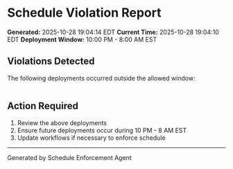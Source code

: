 # Schedule Violation Report

**Generated:** 2025-10-28 19:04:14 EDT
**Current Time:** 2025-10-28 19:04:10 EDT
**Deployment Window:** 10:00 PM - 8:00 AM EST

## Violations Detected

The following deployments occurred outside the allowed window:

```

```

## Action Required

1. Review the above deployments
2. Ensure future deployments occur during 10 PM - 8 AM EST
3. Update workflows if necessary to enforce schedule

---

Generated by Schedule Enforcement Agent
